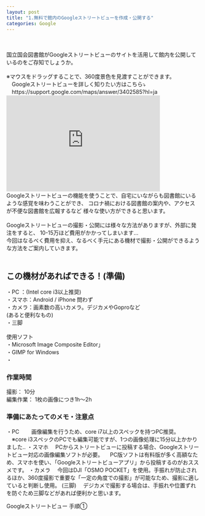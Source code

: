 ```yaml
---
layout: post
title: "1.無料で館内のGoogleストリートビューを作成・公開する"
categories: Google
---
```

<br>
<br>
国立国会図書館がGoogleストリートビューのサイトを活用して館内を公開しているのをご存知でしょうか。
<br>
<br>
※マウスをドラッグすることで、360度景色を見渡すことができます。
　Googleストリートビューを詳しく知りたい方はこちら⤵︎
　https://support.google.com/maps/answer/3402585?hl=ja

<iframe src="https://www.google.com/maps/embed?pb=!4v1666868442037!6m8!1m7!1sF8cOJUZOc9M6hTa-fGfCOg!2m2!1d35.67871255332661!2d139.7445867327241!3f230.25!4f-14.079999999999998!5f0.7820865974627469" width="400" height="250" style="border:0;" allowfullscreen="" loading="lazy" referrerpolicy="no-referrer-when-downgrade"></iframe>
<br>
Googleストリートビューの機能を使うことで、自宅にいながらも図書館にいるような感覚を味わうことができ、
コロナ禍における図書館の案内や、アクセスが不便な図書館を広報するなど
様々な使い方ができると思います。
<br>
<br>
Googleストリートビューの撮影・公開には様々な方法がありますが、外部に発注をすると、
10-15万ほど費用がかかってしまいます…
<br>
今回はなるべく費用を抑え、なるべく手元にある機材で撮影・公開ができるような方法をご案内していきます。
<br><br>
<div align="left">
<h2>この機材があればできる！(準備)</h2>
・PC ：(Intel core i3以上推奨)<br>
・スマホ：Android / iPhone 問わず<br>
・カメラ：画素数の高いカメラ。デジカメやGoproなど<br>
(あると便利なもの)<br>
・三脚<br><br>
使用ソフト<br>
・Microsoft Image Composite Editor」<br>
・GIMP for Windows<br>
・　　　<br>

<h3>作業時間</h3>
撮影： 10分<br>
編集作業： 1枚の画像につき1h～2h<br>
<h3>準備にあたってのメモ・注意点</h3>
・PC　
　画像編集を行うため、core i7以上のスペックを持つPC推奨。
　※core i3スペックのPCでも編集可能ですが、1つの画像処理に15分以上かかりました..
・スマホ
　PCからストリートビューに投稿する場合、Googleストリートビュー対応の画像編集ソフトが必要。
　PC版ソフトは有料版が多く高額なため、スマホを使い、「Googleストリートビューアプリ」から投稿するのがおススメです。
・カメラ
　今回はDJI「OSMO POCKET」を使用。手振れが防止されるほか、360度撮影で重要な「一定の角度での撮影」が可能なため、撮影に適していると判断し使用。
(三脚)　
デジカメで撮影する場合は、手振れや位置ずれを防ぐため三脚などがあれば便利かと思います。
　

Googleストリートビュー
手順①　
</div>
